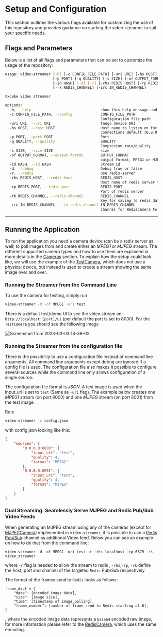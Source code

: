 # Setup and Configuration

This section outlines the various flags available for customizing the use of this repository and provides guidance on starting the video-streamer to suit your specific needs.

## Flags and Parameters

Below is a list of all flags and parameters that can be set to customize the usage of the repository:

```bash
usage: video-streamer [-h] [-c CONFIG_FILE_PATH] [-uri URI] [-hs HOST]
                      [-p PORT] [-q QUALITY] [-s SIZE] [-of OUTPUT_FORMAT]
                      [-id HASH] [-d] [-r] [-rhs REDIS_HOST] [-rp REDIS_PORT]
                      [-rk REDIS_CHANNEL] [-irc IN_REDIS_CHANNEL]

mxcube video streamer

options:
  -h, --help                                show this help message and exit
  -c CONFIG_FILE_PATH, --config             CONFIG_FILE_PATH
                                            Configuration file path
  -uri URI, --uri URI                       Tango device URI
  -hs HOST, --host HOST                     Host name to listen on for incomming client
                                            connections default (0.0.0.0)
  -p PORT, --port PORT                      Port
  -q QUALITY, --quality                     QUALITY
                                            Compresion rate/quality
  -s SIZE, --size SIZE                      size
  -of OUTPUT_FORMAT, --output-format        OUTPUT_FORMAT
                                            output format, MPEG1 or MJPEG
  -id HASH, --id HASH                       Stream id
  -d, --debug                               Debug true or false
  -r, --redis                               Use redis-server
  -rhs REDIS_HOST, --redis-host             REDIS_HOST
                                            Host name of redis server to send to
  -rp REDIS_PORT, --redis-port              REDIS_PORT
                                            Port of redis server
  -rk REDIS_CHANNEL, --redis-channel        REDIS_CHANNEL
                                            Key for saving to redis database
  -irc IN_REDIS_CHANNEL, --in_redis_channel IN_REDIS_CHANNEL
                                            Channel for RedisCamera to listen to

```

---

## Running the Application

To run the application you need a camera device (can be a redis server as well) to poll images from and create either an *MPEG1* or *MJPEG* stream. The different supported camera types and how to use them are explained in more details in the [Cameras](cameras.md) section. To explain how the setup could look like, we will use the example of the [TestCamera](cameras.md#testcamera), which does not use a physical device, but instead is used to create a stream showing the same image over and over. 

### Running the Streamer from the Command Line

To use the camera for testing, simply run 

```bash
video-streamer -d -of MPEG1 -uri test
```

There is a default test/demo UI to see the video stream on `http://localhost:[port]/ui` (per default the port is set to 8000). For the `TestCamera` you should see the following image

![Screenshot from 2023-03-03 14-36-02](https://user-images.githubusercontent.com/4331447/222733892-c7d3af26-26ca-4a3c-b9f4-ab56fc91e390.png)

### Running the Streamer from the configuration file

There is the possibility to use a configuration file instead of command line arguments. All  command line arguments except debug are ignored if a config file is used. The configuration file also makes it possible to configure several sources while the command line only allows  configuration of a single source.

The configuration file format is *JSON*. A test image is used when the input_uri is set to `test` (Same as `-uri` flag). The example below creates one *MPEG1* stream (on port 8000) and one *MJPEG* stream (on port 8001) from the test image.

Run: 

```bash
video-streamer -c config.json
```

with config.json looking like this:

```json
{
    "sources": {
        "0.0.0.0:8000": {
            "input_uri": "test",
            "quality": 4,
            "format": "MPEG1"
        },
        "0.0.0.0:8001": {
            "input_uri": "test",
            "quality": 4,
            "format": "MJPEG"
        }
    }
}
```

### Dual Streaming: Seamlessly Serve MJPEG and Redis Pub/Sub Video Feeds

When generating an MJPEG stream using any of the cameras (except for [MJPEGCamera](cameras.md#mjpegcamera)) implemented in `video-streamer`, it is possible to use a [Redis Pub/Sub](https://redis.io/docs/latest/develop/interact/pubsub/) channel as additional Video feed.
Below you can see an example on how to do that from the command line:
```
video-streamer -d -of MPEG1 -uri test -r -rhs localhost -rp 6379 -rk video_streamer
```

where `-r` flag is needed to allow the stream to redis , `-rhs`,`-rp`, `-rk` define the host, port and channel of the targeted `Redis` Pub/Sub respectively.

The format of the frames send to `Redis` looks as follows:

```
frame_dict = {
    "data": [encoded image data],
    "size": [image size],
    "time": [timestamp of image_polling],
    "frame_number": [number of frame send to Redis starting at 0],
}
```

, where the encoded image data represents a `base64` encoded raw image, for more information please refer to the [RedisCamera](cameras.md#rediscamera), which uses the same encoding.
